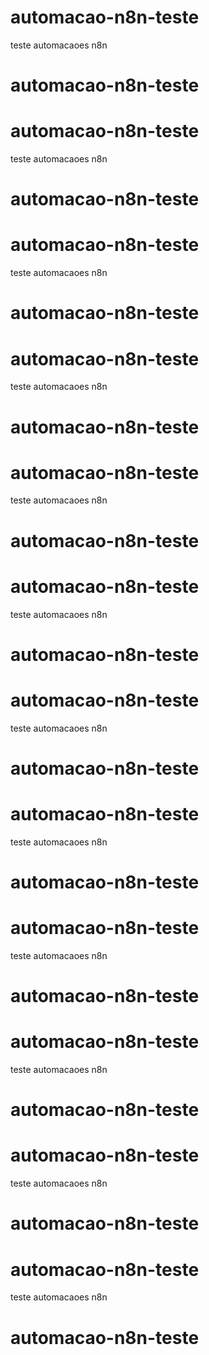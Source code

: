 # automacao-n8n-teste
teste automacaoes n8n
# automacao-n8n-teste
# automacao-n8n-teste
teste automacaoes n8n
# automacao-n8n-teste
# automacao-n8n-teste
teste automacaoes n8n
# automacao-n8n-teste
# automacao-n8n-teste
teste automacaoes n8n
# automacao-n8n-teste

# automacao-n8n-teste
teste automacaoes n8n
# automacao-n8n-teste
# automacao-n8n-teste
teste automacaoes n8n
# automacao-n8n-teste
# automacao-n8n-teste
teste automacaoes n8n
# automacao-n8n-teste
# automacao-n8n-teste
teste automacaoes n8n
# automacao-n8n-teste

# automacao-n8n-teste
teste automacaoes n8n
# automacao-n8n-teste
# automacao-n8n-teste
teste automacaoes n8n
# automacao-n8n-teste
# automacao-n8n-teste
teste automacaoes n8n
# automacao-n8n-teste
# automacao-n8n-teste
teste automacaoes n8n
# automacao-n8n-teste

